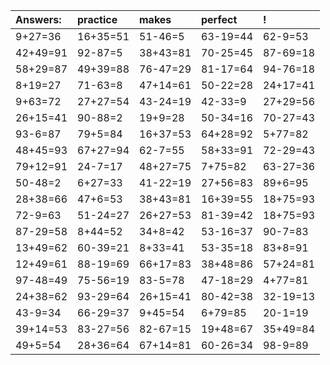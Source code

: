 | Answers: | practice | makes | perfect | ! |
| :--- | :--- | :--- | :--- | :--- |
| 9+27=36 | 16+35=51 | 51-46=5 | 63-19=44 | 62-9=53 | 
| 42+49=91 | 92-87=5 | 38+43=81 | 70-25=45 | 87-69=18 | 
| 58+29=87 | 49+39=88 | 76-47=29 | 81-17=64 | 94-76=18 | 
| 8+19=27 | 71-63=8 | 47+14=61 | 50-22=28 | 24+17=41 | 
| 9+63=72 | 27+27=54 | 43-24=19 | 42-33=9 | 27+29=56 | 
| 26+15=41 | 90-88=2 | 19+9=28 | 50-34=16 | 70-27=43 | 
| 93-6=87 | 79+5=84 | 16+37=53 | 64+28=92 | 5+77=82 | 
| 48+45=93 | 67+27=94 | 62-7=55 | 58+33=91 | 72-29=43 | 
| 79+12=91 | 24-7=17 | 48+27=75 | 7+75=82 | 63-27=36 | 
| 50-48=2 | 6+27=33 | 41-22=19 | 27+56=83 | 89+6=95 | 
| 28+38=66 | 47+6=53 | 38+43=81 | 16+39=55 | 18+75=93 | 
| 72-9=63 | 51-24=27 | 26+27=53 | 81-39=42 | 18+75=93 | 
| 87-29=58 | 8+44=52 | 34+8=42 | 53-16=37 | 90-7=83 | 
| 13+49=62 | 60-39=21 | 8+33=41 | 53-35=18 | 83+8=91 | 
| 12+49=61 | 88-19=69 | 66+17=83 | 38+48=86 | 57+24=81 | 
| 97-48=49 | 75-56=19 | 83-5=78 | 47-18=29 | 4+77=81 | 
| 24+38=62 | 93-29=64 | 26+15=41 | 80-42=38 | 32-19=13 | 
| 43-9=34 | 66-29=37 | 9+45=54 | 6+79=85 | 20-1=19 | 
| 39+14=53 | 83-27=56 | 82-67=15 | 19+48=67 | 35+49=84 | 
| 49+5=54 | 28+36=64 | 67+14=81 | 60-26=34 | 98-9=89 | 

